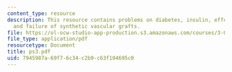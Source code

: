 ```yaml
---
content_type: resource
description: This resource contains problems on diabetes, insulin, effect of adsorption
  and failure of synthetic vascular grafts.
file: https://ol-ocw-studio-app-production.s3.amazonaws.com/courses/3-051j-materials-for-biomedical-applications-spring-2006/7945987a69f76c34c2b9c63f104695c0_ps3.pdf
file_type: application/pdf
resourcetype: Document
title: ps3.pdf
uid: 7945987a-69f7-6c34-c2b9-c63f104695c0
---
```


